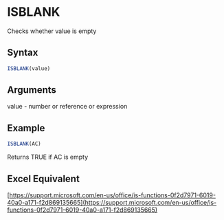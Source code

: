 # ISBLANK

Checks whether value is empty

## Syntax

```javascript
ISBLANK(value)
```

## Arguments

value - number or reference or expression&#x20;

## **Example**

```javascript
ISBLANK(AC)
```

Returns TRUE if AC is empty

## **Excel Equivalent**

[https://support.microsoft.com/en-us/office/is-functions-0f2d7971-6019-40a0-a171-f2d869135665](https://support.microsoft.com/en-us/office/is-functions-0f2d7971-6019-40a0-a171-f2d869135665)
